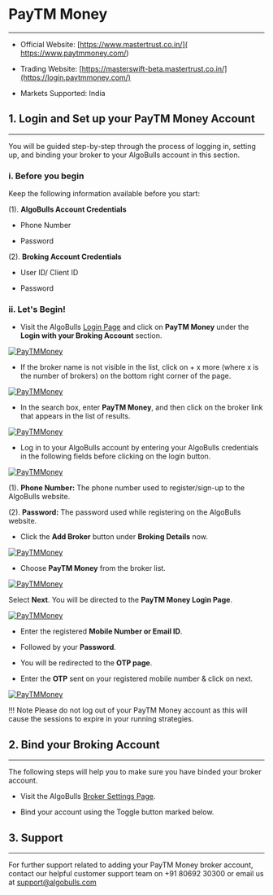 # PayTM Money
---

* Official Website: [https://www.mastertrust.co.in/]( https://www.paytmmoney.com/)

* Trading Website: [https://masterswift-beta.mastertrust.co.in/](https://login.paytmmoney.com/)

* Markets Supported: India

## 1. Login and Set up your PayTM Money Account
---

You will be guided step-by-step through the process of logging in, setting up, and binding your broker to your AlgoBulls account in this section.

### i. Before you begin

Keep the following information available before you start:

(1). **AlgoBulls Account Credentials**

* Phone Number

* Password

(2). **Broking Account Credentials**

* User ID/ Client ID

* Password


### ii. Let's Begin! 
* Visit the AlgoBulls [Login Page](https://app.algobulls.com/user/login) and click on **PayTM Money** under the **Login with your Broking Account** section.

[ ![PayTMMoney](imgs/algo_home.png "Click to Enlarge or Ctrl+Click to open in a new Tab") ](imgs/algo_home.png)

* If the broker name is not visible in the list, click on + x more (where x is the number of brokers) on the bottom right corner of the page.

[ ![PayTMMoney](imgs/search_broker.png "Click to Enlarge or Ctrl+Click to open in a new Tab") ](imgs/search_broker.png)

* In the search box, enter **PayTM Money**, and then click on the broker link that appears in the list of results.

[ ![PayTMMoney](imgs/paytmmoney/search_broker.png "Click to Enlarge or Ctrl+Click to open in a new Tab") ](imgs/paytmmoney/search_broker.png)

* Log in to your AlgoBulls account by entering your AlgoBulls credentials in the following fields before clicking on the login button.

[ ![PayTMMoney](imgs/sign-in-2.png "Click to Enlarge or Ctrl+Click to open in a new Tab") ](imgs/sign-in-2.png)

(1). **Phone Number:** The phone number used to register/sign-up to the AlgoBulls website.

(2). **Password:** The password used while registering on the AlgoBulls website.

* Click the **Add Broker** button under **Broking Details** now.

[ ![PayTMMoney](imgs/brokingdetails.png "Click to Enlarge or Ctrl+Click to open in a new Tab") ](imgs/brokingdetails.png)

* Choose **PayTM Money** from the broker list.

[ ![PayTMMoney](imgs/paytmmoney/search_broker.png "Click to Enlarge or Ctrl+Click to open in a new Tab") ](imgs/paytmmoney/search_broker.png)

Select **Next**. You will be directed to the **PayTM Money Login Page**.

[ ![PayTMMoney](imgs/paytmmoney/paytm_login.png "Click to Enlarge or Ctrl+Click to open in a new Tab") ](imgs/paytmmoney/paytm_login.png)

* Enter the registered **Mobile Number or Email ID**.

* Followed by your **Password**.

* You will be redirected to the **OTP page**.

* Enter the **OTP** sent on your registered mobile number & click on next.

[ ![PayTMMoney](imgs/paytmmoney/paytmmoney_passcode.png "Click to Enlarge or Ctrl+Click to open in a new Tab") ](imgs/paytmmoney/paytmmoney_passcode.png)

!!! Note
        Please do not log out of your PayTM Money account as this will cause the sessions to expire in your running strategies.

## 2. Bind your Broking Account
---

The following steps will help you to make sure you have binded your broker account. 

* Visit the AlgoBulls [Broker Settings Page](https://app.algobulls.com/broking).

* Bind your account using the Toggle button marked below.

## 3. Support
---

For further support related to adding your PayTM Money broker account, contact our helpful customer support team on +91 80692 30300 or email us at [support@algobulls.com](https://support@algobulls.com)
